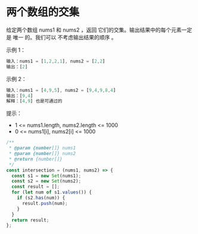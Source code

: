 # 两个数组的交集

给定两个数组 nums1 和 nums2 ，返回 它们的交集。输出结果中的每个元素一定是 唯一 的。我们可以 不考虑输出结果的顺序 。

示例 1：

```javascript
输入：nums1 = [1,2,2,1], nums2 = [2,2]
输出：[2]
```

示例 2：

```javascript
输入：nums1 = [4,9,5], nums2 = [9,4,9,8,4]
输出：[9,4]
解释：[4,9] 也是可通过的
```

提示：

- 1 <= nums1.length, nums2.length <= 1000
- 0 <= nums1[i], nums2[i] <= 1000

```javascript
/**
 * @param {number[]} nums1
 * @param {number[]} nums2
 * @return {number[]}
 */
const intersection = (nums1, nums2) => {
  const s1 = new Set(nums1);
  const s2 = new Set(nums2);
  const result = [];
  for (let num of s1.values()) {
    if (s2.has(num)) {
      result.push(num);
    }
  }
  return result;
};
```
